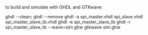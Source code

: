 to build and simulate with GHDL and GTKwave:

ghdl --clean; ghdl --remove
ghdl -a spi_master.vhdl spi_slave.vhdl spi_master_slave_tb.vhdl
ghdl -e spi_master_slave_tb
ghdl -r spi_master_slave_tb --wave=sim.ghw
gtkwave sim.ghw
